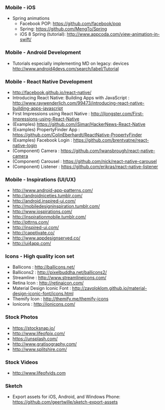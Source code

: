 ### Mobile - iOS
- Spring animations
  - Facebook POP: https://github.com/facebook/pop
  - Spring: https://github.com/MengTo/Spring
  - iOS 8 Spring (tutorial): http://www.appcoda.com/view-animation-in-swift/

### Mobile - Android Development
- Tutorials especially implementing MD on legacy: devices http://www.android4devs.com/search/label/Tutorial

### Mobile - React Native Development
- http://facebook.github.io/react-native/
- Introducing React Native: Building Apps with JavaScript : http://www.raywenderlich.com/99473/introducing-react-native-building-apps-javascript
- First Impressions using React Native : http://jlongster.com/First-Impressions-using-React-Native
- (Examples) https://github.com/iSimar/HackerNews-React-Native
- (Examples) PropertyFinder App : https://github.com/ColinEberhardt/ReactNative-PropertyFinder
- (Examples) Facebook Login : https://github.com/brentvatne/react-native-login
- (Component) Camera : https://github.com/lwansbrough/react-native-camera
- (Component) Carousel : https://github.com/nick/react-native-carousel
- (Component) Listener : https://github.com/erikras/react-native-listener

### Mobile - Inspirations (UI/UX)
- http://www.android-app-patterns.com/
- http://androidniceties.tumblr.com/
- http://android.inspired-ui.com/
- http://mobiledesigninspiration.tumblr.com/
- http://www.iospirations.com/
- http://inspirationmobile.tumblr.com/
- http://pttrns.com/
- http://inspired-ui.com/
- http://capptivate.co/
- http://www.appdesignserved.co/
- http://ui4app.com/

### Icons - High quality icon set
- Ballicons : http://ballicons.net/
- Ballicons2 : http://pixelbuddha.net/ballicons2/
- Streamline : http://www.streamlineicons.com/
- Retina Icon : http://retinaicon.com/
- Material Design Iconic Font : http://zavoloklom.github.io/material-design-iconic-font/icons.html
- Themify Icon : http://themify.me/themify-icons
- Ionicons : http://ionicons.com/

### Stock Photos
- https://stocksnap.io/
- http://www.lifeofpix.com/
- https://unsplash.com/
- http://www.gratisography.com/
- http://www.splitshire.com/

### Stock Videos
- http://www.lifeofvids.com

### Sketch
- Export assets for iOS, Android, and Windows Phone: https://github.com/geertwille/sketch-export-assets
